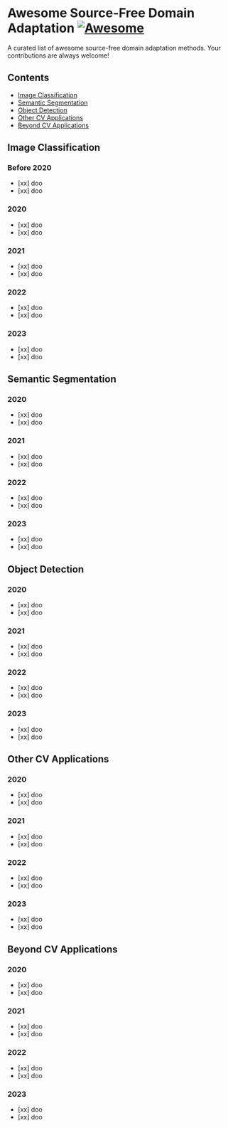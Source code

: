 # Awesome Source-Free Domain Adaptation [![Awesome](https://awesome.re/badge-flat.svg)](https://awesome.re)


A curated list of awesome source-free domain adaptation methods. Your contributions are always welcome!

## Contents
- [Image Classification ](#Image-Classification)
- [Semantic Segmentation ](#Semantic-Segmentation)
- [Object Detection](#Object-Detection)
- [Other CV Applications](#Other-CV-Applications)
- [Beyond CV Applications](#Beyond-CV-Applications)

## Image Classification
### Before 2020
 - [xx] doo
 - [xx] doo
### 2020
 - [xx] doo
 - [xx] doo
### 2021
 - [xx] doo
 - [xx] doo
### 2022
 - [xx] doo
 - [xx] doo
### 2023
 - [xx] doo
 - [xx] doo

## Semantic Segmentation
### 2020
 - [xx] doo
 - [xx] doo
### 2021
 - [xx] doo
 - [xx] doo
### 2022
 - [xx] doo
 - [xx] doo
### 2023
 - [xx] doo
 - [xx] doo

## Object Detection
### 2020
 - [xx] doo
 - [xx] doo
### 2021
 - [xx] doo
 - [xx] doo
### 2022
 - [xx] doo
 - [xx] doo
### 2023
 - [xx] doo
 - [xx] doo

## Other CV Applications
### 2020
 - [xx] doo
 - [xx] doo
### 2021
 - [xx] doo
 - [xx] doo
### 2022
 - [xx] doo
 - [xx] doo
### 2023
 - [xx] doo
 - [xx] doo

## Beyond CV Applications
### 2020
 - [xx] doo
 - [xx] doo
### 2021
 - [xx] doo
 - [xx] doo
### 2022
 - [xx] doo
 - [xx] doo
### 2023
 - [xx] doo
 - [xx] doo


